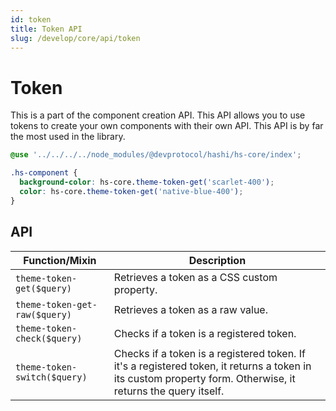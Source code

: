 ```yaml
---
id: token
title: Token API
slug: /develop/core/api/token
---
```

# Token
This is a part of the component creation API. This API allows you to use tokens to create your own components with their own API. This API is by far the most used in the library.

```scss
@use '../../../../node_modules/@devprotocol/hashi/hs-core/index';

.hs-component {
  background-color: hs-core.theme-token-get('scarlet-400');
  color: hs-core.theme-token-get('native-blue-400');
}
```

## API
| Function/Mixin                | Description                                                                                                                                                  |
|-------------------------------|--------------------------------------------------------------------------------------------------------------------------------------------------------------|
| `theme-token-get($query)`     | Retrieves a token as a CSS custom property.                                                                                                                  |
| `theme-token-get-raw($query)` | Retrieves a token as a raw value.                                                                                                                            |
| `theme-token-check($query)`   | Checks if a token is a registered token.                                                                                                                     |
| `theme-token-switch($query)`  | Checks if a token is a registered token. If it's a registered token, it returns a token in its custom property form. Otherwise, it returns the query itself. |